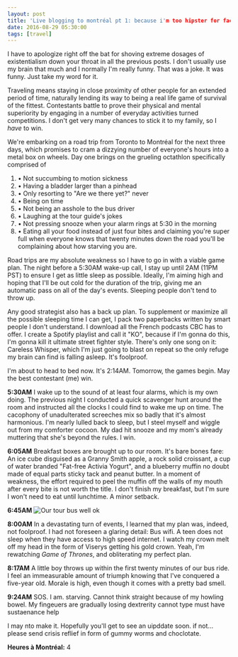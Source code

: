 ```yaml
---
layout: post
title: 'Live blogging to montréal pt 1: because i'm too hipster for facebook'
date: 2016-08-29 05:30:00
tags: [travel]
---
```

I have to apologize right off the bat for shoving extreme dosages of existentialism down your throat in all the previous posts. I don't usually use my brain that much and I normally I'm really funny. That was a joke. It was funny. Just take my word for it.

Traveling means staying in close proximity of other people for an extended period of time, naturally lending its way to being a real life game of survival of the fittest. Contestants battle to prove their physical and mental superiority by engaging in a number of everyday activities turned competitions. I don't get very many chances to stick it to my family, so I *have* to win.

We're embarking on a road trip from Toronto to Montréal for the next three days, which promises to cram a dizzying number of everyone's hours into a metal box on wheels. Day one brings on the grueling octathlon specifically comprised of

1. • Not succumbing to motion sickness
2. • Having a bladder larger than a pinhead
3. • Only resorting to "Are we there yet?" never
4. • Being on time
5. • Not being an asshole to the bus driver
6. • Laughing at the tour guide's jokes
7. • Not pressing snooze when your alarm rings at 5:30 in the morning
8. • Eating all your food instead of just four bites and claiming you're super full when everyone knows that twenty minutes down the road you'll be complaining about how starving you are.


Road trips are my absolute weakness so I have to go in with a viable game plan. The night before a 5:30AM wake-up call, I stay up until 2AM (11PM PST) to ensure I get as little sleep as possible. Ideally, I'm aiming high and hoping that I'll be out cold for the duration of the trip, giving me an automatic pass on all of the day's events. Sleeping people don't tend to throw up.

Any good strategist also has a back up plan. To supplement or maximize all the possible sleeping time I can get, I pack two paperbacks written by smart people I don't understand. I download all the French podcasts CBC has to offer. I create a Spotify playlist and call it "KO", because if I'm gonna do this, I'm gonna kill it ultimate street fighter style. There's only one song on it: Careless Whisper, which I'm just going to blast on repeat so the only refuge my brain can find is falling asleep. It's foolproof.

I'm about to head to bed now. It's 2:14AM. Tomorrow, the games begin. May the best contestant (me) win.

**5:30AM** I wake up to the sound of at least four alarms, which is my own doing. The previous night I conducted a quick scavenger hunt around the room and instructed all the clocks I could find to wake me up on time. The cacophony of unadulterated screeches mix so badly that it's almost harmonious. I'm nearly lulled back to sleep, but I steel myself and wiggle out from my comforter cocoon. My dad hit snooze and my mom's already muttering that she's beyond the rules. I win.

**6:05AM** Breakfast boxes are brought up to our room. It's bare bones fare: An ice cube disguised as a Granny Smith apple, a rock solid croissant, a cup of water branded "Fat-free Activia Yogurt", and a blueberry muffin no doubt made of equal parts sticky tack and peanut butter. In a moment of weakness, the effort required to peel the muffin off the walls of my mouth after every bite is not worth the title. I don't finish my breakfast, but I'm sure I won't need to eat until lunchtime. A minor setback.

**6:45AM**
![Our tour bus](https://c3.staticflickr.com/9/8448/28695575434_d35ef2383e_c.jpg "How did this even happen")
well ok

**8:00AM** In a devastating turn of events, I learned that my plan was, indeed, not foolproof. I had not foreseen a glaring detail: Bus wifi. A teen does not sleep when they have access to high speed internet. I watch my crown melt off my head in the form of Viserys getting his gold crown. Yeah, I'm rewatching *Game of Thrones*, and obliterating my perfect plan.

**8:17AM** A little boy throws up within the first twenty minutes of our bus ride. I feel an immeasurable amount of triumph knowing that I've conquered a five-year old. Morale is high, even though it comes with a pretty bad smell.

**9:24AM** SOS. I am. starving. Cannot think straight because of my howling bowel. My fingeuers are gradually losing dextrerity cannot type must have sustaenance help

I may nto make it. Hopefully you'll get to see an uipddate soon. if not... please send crisis reflief in form of gummy worms and choclotate.

**Heures à Montréal:** 4
